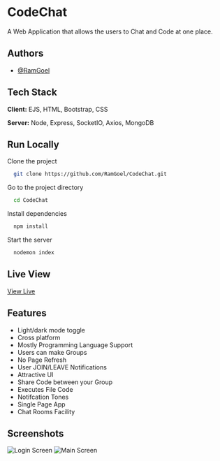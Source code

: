
# CodeChat

A Web Application that allows the users to Chat and Code at one place.





## Authors

- [@RamGoel](https://www.github.com/RamGoel)



## Tech Stack

**Client:** EJS, HTML, Bootstrap, CSS

**Server:** Node, Express, SocketIO, Axios, MongoDB

## Run Locally

Clone the project

```bash
  git clone https://github.com/RamGoel/CodeChat.git
```

Go to the project directory

```bash
  cd CodeChat
```

Install dependencies

```bash
  npm install
```

Start the server

```bash
  nodemon index
```


## Live View

[View Live](https://codechatapp.herokuapp.com/)


## Features

- Light/dark mode toggle
- Cross platform
- Mostly Programming Language Support
- Users can make Groups
- No Page Refresh
- User JOIN/LEAVE Notifications
- Attractive UI
- Share Code between your Group
- Executes File Code
- Notifcation Tones
- Single Page App
- Chat Rooms Facility



## Screenshots

![Login Screen](snaps/ss2.png)
![Main Screen](snaps/ss1.png)

